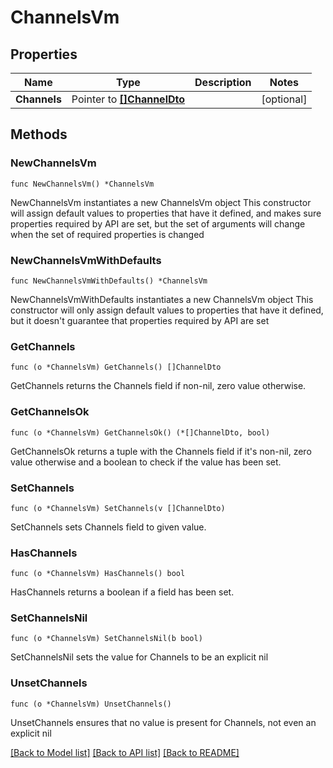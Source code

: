 # ChannelsVm

## Properties

Name | Type | Description | Notes
------------ | ------------- | ------------- | -------------
**Channels** | Pointer to [**[]ChannelDto**](ChannelDto.md) |  | [optional] 

## Methods

### NewChannelsVm

`func NewChannelsVm() *ChannelsVm`

NewChannelsVm instantiates a new ChannelsVm object
This constructor will assign default values to properties that have it defined,
and makes sure properties required by API are set, but the set of arguments
will change when the set of required properties is changed

### NewChannelsVmWithDefaults

`func NewChannelsVmWithDefaults() *ChannelsVm`

NewChannelsVmWithDefaults instantiates a new ChannelsVm object
This constructor will only assign default values to properties that have it defined,
but it doesn't guarantee that properties required by API are set

### GetChannels

`func (o *ChannelsVm) GetChannels() []ChannelDto`

GetChannels returns the Channels field if non-nil, zero value otherwise.

### GetChannelsOk

`func (o *ChannelsVm) GetChannelsOk() (*[]ChannelDto, bool)`

GetChannelsOk returns a tuple with the Channels field if it's non-nil, zero value otherwise
and a boolean to check if the value has been set.

### SetChannels

`func (o *ChannelsVm) SetChannels(v []ChannelDto)`

SetChannels sets Channels field to given value.

### HasChannels

`func (o *ChannelsVm) HasChannels() bool`

HasChannels returns a boolean if a field has been set.

### SetChannelsNil

`func (o *ChannelsVm) SetChannelsNil(b bool)`

 SetChannelsNil sets the value for Channels to be an explicit nil

### UnsetChannels
`func (o *ChannelsVm) UnsetChannels()`

UnsetChannels ensures that no value is present for Channels, not even an explicit nil

[[Back to Model list]](../README.md#documentation-for-models) [[Back to API list]](../README.md#documentation-for-api-endpoints) [[Back to README]](../README.md)


